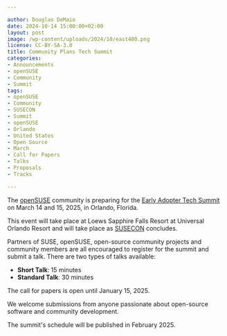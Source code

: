 ```yaml
---

author: Douglas DeMaio
date: 2024-10-14 15:00:00+02:00
layout: post
image: /wp-content/uploads/2024/10/east400.png
license: CC-BY-SA-3.0
title: Community Plans Tech Summit
categories:
- Announcements
- openSUSE
- Community
- Summit
tags:
- openSUSE
- Community
- SUSECON
- Summit
- openSUSE
- Orlando
- United States
- Open Source
- March
- Call for Papers
- Talks
- Proposals
- Tracks

---
```


The [openSUSE](https://www.opensuse.org/) community is preparing for the [Early Adopter Tech Summit](https://events.opensuse.org/conferences/EATS25) on March 14 and 15, 2025, in Orlando, Florida. 

This event will take place at Loews Sapphire Falls Resort at Universal Orlando Resort and will take place as [SUSECON](https://www.suse.com/susecon/event-details/) concludes.

Partners of SUSE, openSUSE, open-source community projects and community members are all encouraged to register for the summit and submit a talk. There are two types of talks available:

- **Short Talk**: 15 minutes
- **Standard Talk**: 30 minutes

The call for papers is open until January 15, 2025.

We welcome submissions from anyone passionate about open-source software and community development.

The summit's schedule will be published in February 2025.

<meta name="openSUSE, community, project, conference, Open Source, summmit, Orlando, Florida , Call for Papers" content="HTML,CSS,XML,JavaScript">
